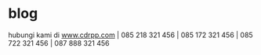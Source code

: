 # blog
hubungi kami di www.cdrpp.com | 085 218 321 456 | 085 172 321 456 | 085 722 321 456 | 087 888 321 456
